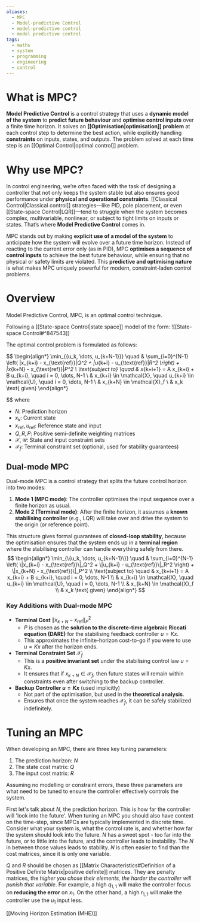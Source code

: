 ```yaml
---
aliases:
  - MPC
  - Model-predictive Control
  - model-predictive control
  - model predictive control
tags:
  - maths
  - system
  - programming
  - engineering
  - control
---
```

# What is MPC?

**Model Predictive Control** is a control strategy that uses a **dynamic model of the system** to **predict future behaviour** and **optimise control inputs** over a finite time horizon. It solves an **[[Optimisation|optimisation]] problem** at each control step to determine the best action, while explicitly handling **constraints** on inputs, states, and outputs. The problem solved at each time step is an [[Optimal Control|optimal control]] problem. 

# Why use MPC?
In control engineering, we’re often faced with the task of designing a controller that not only keeps the system stable but also ensures good performance under **physical and operational constraints**. [[Classical Control|Classical control]] strategies—like PID, pole placement, or even [[State-space Control|LQR]]—tend to struggle when the system becomes complex, multivariable, nonlinear, or subject to tight limits on inputs or states. That’s where **Model Predictive Control** comes in.

MPC stands out by making **explicit use of a model of the system** to anticipate how the system will evolve over a future time horizon. Instead of reacting to the current error only (as in PID), MPC **optimises a sequence of control inputs** to achieve the best future behaviour, while ensuring that no physical or safety limits are violated. This **predictive and optimising nature** is what makes MPC uniquely powerful for modern, constraint-laden control problems.

# Overview
Model Predictive Control, MPC, is an optimal control technique. 

Following a [[State-space Control|state space]] model of the form:
![[State-space Control#^847543]]


The optimal control problem is formulated as follows:

$$
\begin{align*}
\min_{\{u_k, \dots, u_{k+N-1}\}} \quad & \sum_{i=0}^{N-1} \left( \|x_{k+i} - x_{\text{ref}}\|_Q^2 + \|u_{k+i} - u_{\text{ref}}\|_R^2 \right) + \|x_{k+N} - x_{\text{ref}}\|_P^2 \\
\text{subject to} \quad & x_{k+i+1} = A x_{k+i} + B u_{k+i}, \quad i = 0, \dots, N-1 \\
& x_{k+i} \in \mathcal{X}, \quad u_{k+i} \in \mathcal{U}, \quad i = 0, \dots, N-1 \\
& x_{k+N} \in \mathcal{X}_f \\
& x_k \text{ given}
\end{align*}

$$
where
- $N$: Prediction horizon
- $x_k$​: Current state
- $x_{\text{ref}}, u_{\text{ref}}$​: Reference state and input
- $Q,R,P$: Positive semi-definite weighting matrices
- $\mathcal{X}, \mathcal{U}$: State and input constraint sets
- $\mathcal{X}_f$​: Terminal constraint set (optional, used for stability guarantees)

## Dual-mode MPC
Dual-mode MPC is a control strategy that splits the future control horizon into two modes:

1. **Mode 1 (MPC mode)**: The controller optimises the input sequence over a finite horizon as usual.
2. **Mode 2 (Terminal mode)**: After the finite horizon, it assumes a **known stabilising controller** (e.g., LQR) will take over and drive the system to the origin (or reference point).

This structure gives formal guarantees of **closed-loop stability**, because the optimisation ensures that the system ends up in a **terminal region** where the stabilising controller can handle everything safely from there.
$$
\begin{align*}
\min_{\{u_k, \dots, u_{k+N-1}\}} \quad & \sum_{i=0}^{N-1} \left( \|x_{k+i} - x_{\text{ref}}\|_Q^2 + \|u_{k+i} - u_{\text{ref}}\|_R^2 \right) + \|x_{k+N} - x_{\text{ref}}\|_P^2 \\
\text{subject to} \quad & x_{k+i+1} = A x_{k+i} + B u_{k+i}, \quad i = 0, \dots, N-1 \\
& x_{k+i} \in \mathcal{X}, \quad u_{k+i} \in \mathcal{U}, \quad i = 0, \dots, N-1 \\
& x_{k+N} \in \mathcal{X}_f \\
& x_k \text{ given}
\end{align*}
$$

### Key Additions with Dual-mode MPC
- **Terminal Cost** $\|x_{k+N} - x_{\text{ref}}\|_P^2$ ​
    - $P$ is chosen as the **solution to the discrete-time algebraic Riccati equation (DARE)** for the stabilising feedback controller $u=Kx$.
    - This approximates the infinite-horizon cost-to-go if you were to use $u=Kx$ after the horizon ends.
- **Terminal Constraint Set** $\mathcal{X}_f$​
    - This is a **positive invariant set** under the stabilising control law $u=Kx$.
    - It ensures that if $x_{k+N} \in \mathcal{X}_f$​, then future states will remain within constraints even after switching to the backup controller.
- **Backup Controller $u=Kx$** (used implicitly)
    - Not part of the optimisation, but used in the **theoretical analysis**.
    - Ensures that once the system reaches $\mathcal{X}_f$​, it can be safely stabilized indefinitely.

# Tuning an MPC

When developing an MPC, there are three key tuning parameters:
1. The prediction horizon: $N$
2. The state cost matrix: $Q$ 
3. The input cost matrix: $R$

Assuming no modelling or constraint errors, these three parameters are what need to be tuned to ensure the controller effectively controls the system. 

First let's talk about $N$, the prediction horizon. This is how far the controller will 'look into the future'. When tuning an MPC you should also have context on the time-step, since MPCs are typically implemented in discrete time. Consider what your system is, what the control rate is, and whether how far the system should look into the future. $N$ has a sweet spot - too far into the future, or to little into the future, and the controller leads to instability. The $N$ in between those values leads to stability. $N$ is often easier to find than the cost matrices, since it is only one variable. 

$Q$ and $R$ should be chosen as [[Matrix Characteristics#Definition of a Positive Definite Matrix|positive definite]] matrices. They are penalty matrices, the *higher you chose their elements, the harder the controller will punish that variable*. For example, a high $q_{1,1}$ will make the controller focus on **reducing the error** on $x_1$. On the other hand, a high $r_{1,1}$ will make the controller use the $u_1$ input less. 

[[Moving Horizon Estimation (MHE)]]


